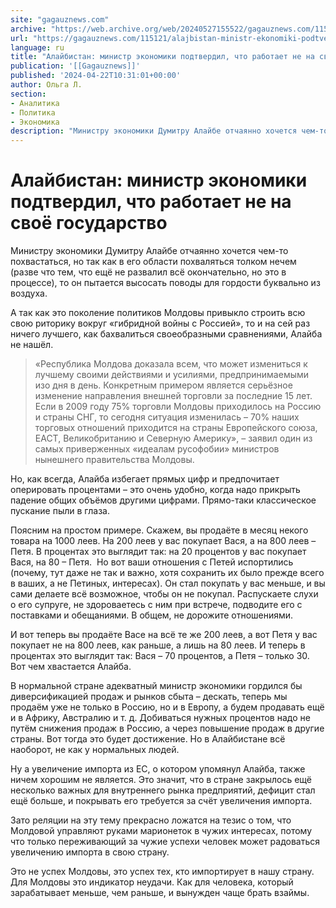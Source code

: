 ```yaml
---
site: "gagauznews.com"
archive: "https://web.archive.org/web/20240527155522/gagauznews.com/115121/alajbistan-ministr-ekonomiki-podtverdil-chto-rabotaet-ne-na-svoyo-gosudarstvo.html"
url: "https://gagauznews.com/115121/alajbistan-ministr-ekonomiki-podtverdil-chto-rabotaet-ne-na-svoyo-gosudarstvo.html"
language: ru
title: "Алайбистан: министр экономики подтвердил, что работает не на своё государство"
publication: '[[Gagauznews]]'
published: '2024-04-22T10:31:01+00:00'
author: Ольга Л.
section:
- Аналитика
- Политика
- Экономика
description: "Министру экономики Думитру Алайбе отчаянно хочется чем-то похвастаться, но так как в его области похваляться толком нечем (разве что тем, что ещё не развалил всё окончательно, но это в процессе), то он пытается высосать поводы для гордости буквально из воздуха. А так как это поколение политиков Молдовы привыкло строить всю свою риторику вокруг «гибридной войны с Россией», то и на сей раз ничего лучшего, как бахвалиться своеобразными сравнениями, Алайба не нашёл. «Республика Молдова доказала всем, что может измениться к лучшему своими действиями и усилиями, предпринимаемыми изо дня в день. Конкретным примером является серьёзное изменение направления внешней торговли за последние 15 […]"
---
```


# Алайбистан: министр экономики подтвердил, что работает не на своё государство

Министру экономики Думитру Алайбе отчаянно хочется чем-то похвастаться, но так как в его области похваляться толком нечем (разве что тем, что ещё не развалил всё окончательно, но это в процессе), то он пытается высосать поводы для гордости буквально из воздуха.

А так как это поколение политиков Молдовы привыкло строить всю свою риторику вокруг «гибридной войны с Россией», то и на сей раз ничего лучшего, как бахвалиться своеобразными сравнениями, Алайба не нашёл.

> «Республика Молдова доказала всем, что может измениться к лучшему своими действиями и усилиями, предпринимаемыми изо дня в день. Конкретным примером является серьёзное изменение направления внешней торговли за последние 15 лет. Если в 2009 году 75% торговли Молдовы приходилось на Россию и страны СНГ, то сегодня ситуация изменилась – 70% наших торговых отношений приходится на страны Европейского союза, ЕАСТ, Великобританию и Северную Америку», – заявил один из самых приверженных «идеалам русофобии» министров нынешнего правительства Молдовы.

Но, как всегда, Алайба избегает прямых цифр и предпочитает оперировать процентами – это очень удобно, когда надо прикрыть падение общих объёмов другими цифрами. Прямо-таки классическое пускание пыли в глаза.

Поясним на простом примере. Скажем, вы продаёте в месяц некого товара на 1000 леев. На 200 леев у вас покупает Вася, а на 800 леев – Петя. В процентах это выглядит так: на 20 процентов у вас покупает Вася, на 80 – Петя.  Но вот ваши отношения с Петей испортились (почему, тут даже не так и важно, хотя сохранить их было прежде всего в ваших, а не Петиных, интересах). Он стал покупать у вас меньше, и вы сами делаете всё возможное, чтобы он не покупал. Распускаете слухи о его супруге, не здороваетесь с ним при встрече, подводите его с поставками и обещаниями. В общем, не дорожите отношениями.

И вот теперь вы продаёте Васе на всё те же 200 леев, а вот Петя у вас покупает не на 800 леев, как раньше, а лишь на 80 леев. И теперь в процентах это выглядит так: Вася – 70 процентов, а Петя – только 30. Вот чем хвастается Алайба.

В нормальной стране адекватный министр экономики гордился бы диверсификацией продаж и рынков сбыта – дескать, теперь мы продаём уже не только в Россию, но и в Европу, а будем продавать ещё и в Африку, Австралию и т. д. Добиваться нужных процентов надо не путём снижения продаж в Россию, а через повышение продаж в другие страны. Вот тогда это будет достижение. Но в Алайбистане всё наоборот, не как у нормальных людей.

Ну а увеличение импорта из ЕС, о котором упомянул Алайба, также ничем хорошим не является. Это значит, что в стране закрылось ещё несколько важных для внутреннего рынка предприятий, дефицит стал ещё больше, и покрывать его требуется за счёт увеличения импорта.

Зато реляции на эту тему прекрасно ложатся на тезис о том, что Молдовой управляют руками марионеток в чужих интересах, потому что только переживающий за чужие успехи человек может радоваться увеличению импорта в свою страну.

Это не успех Молдовы, это успех тех, кто импортирует в нашу страну. Для Молдовы это индикатор неудачи. Как для человека, который зарабатывает меньше, чем раньше, и вынужден чаще брать взаймы.